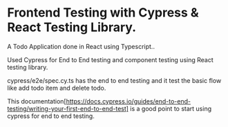 # Frontend Testing with Cypress & React Testing Library.

A Todo Application done in React using Typescript..

Used Cypress for End to End testing and component testing using React testing library.

cypress/e2e/spec.cy.ts has the end to end testing and it test the basic flow like add todo item and delete todo.

This documentation[https://docs.cypress.io/guides/end-to-end-testing/writing-your-first-end-to-end-test] is a good point to start using cypress for end to end testing.

